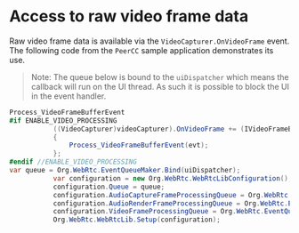 # Access to raw video frame data

Raw video frame data is available via the `VideoCapturer.OnVideoFrame` event.  The following code from the `PeerCC` sample application demonstrates its use.

> Note: The queue below is bound to the `uiDispatcher` which means the callback will run on the UI thread.  As such it is possible to block the UI in the event handler.

```C#
Process_VideoFrameBufferEvent
#if ENABLE_VIDEO_PROCESSING
           ((VideoCapturer)videoCapturer).OnVideoFrame += (IVideoFrameBufferEvent evt) =>
           {
               Process_VideoFrameBufferEvent(evt);
           };
#endif //ENABLE_VIDEO_PROCESSING
var queue = Org.WebRtc.EventQueueMaker.Bind(uiDispatcher);
           var configuration = new Org.WebRtc.WebRtcLibConfiguration();
           configuration.Queue = queue;
           configuration.AudioCaptureFrameProcessingQueue = Org.WebRtc.EventQueue.GetOrCreateThreadQueueByName("AudioCaptureProcessingQueue");
           configuration.AudioRenderFrameProcessingQueue = Org.WebRtc.EventQueue.GetOrCreateThreadQueueByName("AudioRenderProcessingQueue");
           configuration.VideoFrameProcessingQueue = Org.WebRtc.EventQueue.GetOrCreateThreadQueueByName("VideoFrameProcessingQueue");
           Org.WebRtc.WebRtcLib.Setup(configuration);
```